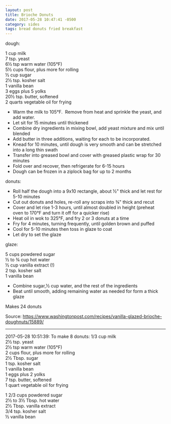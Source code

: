 ```yaml
---
layout: post
title: Brioche Donuts
date: 2017-05-28 10:47:41 -0500
category: sides
tags: bread donuts fried breakfast
---
```

dough:  
  
1 cup milk  
7 tsp. yeast  
6½ tsp warm water (105°F)  
5½ cups flour, plus more for rolling  
½ cup sugar  
2½ tsp. kosher salt  
1 vanilla bean  
3 eggs plus 5 yolks  
20½ tsp. butter, softened  
2 quarts vegetable oil for frying  
<ul>
 	<li>Warm the milk to 105°F.  Remove from heat and sprinkle the yeast, and add water.</li>
 	<li>Let sit for 15 minutes until thickened</li>
 	<li>Combine dry ingredients in mixing bowl, add yeast mixture and mix until blended</li>
 	<li>Add butter in three additions, waiting for each to be incorporated.</li>
 	<li>Knead for 10 minutes, until dough is very smooth and can be stretched into a long thin swath</li>
 	<li>Transfer into greased bowl and cover with greased plastic wrap for 30 minutes</li>
 	<li>Fold over and recover, then refrigerate for 6-15 hours</li>
 	<li>Dough can be frozen in a ziplock bag for up to 2 months</li>
</ul>
donuts:  
<ul>
 	<li>Roll half the dough into a 9x10 rectangle, about ½" thick and let rest for 5-10 minutes</li>
 	<li>Cut out donuts and holes, re-roll any scraps into ¾" thick and recut</li>
 	<li>Cover and let rise 1-3 hours, until almost doubled in height (preheat oven to 170°F and turn it off for a quicker rise)</li>
 	<li>Heat oil in wok to 325°F, and fry 2 or 3 donuts at a time</li>
 	<li>Fry for 4 minutes, turning frequently, until golden brown and puffed</li>
 	<li>Cool for 5-10 minutes then toss in glaze to coat</li>
 	<li>Let dry to set the glaze</li>
</ul>
glaze:  
  
5 cups powdered sugar  
½ to ¾ cup hot water  
½ cup vanilla extract (!)  
2 tsp. kosher salt  
1 vanilla bean  
<ul>
 	<li>Combine sugar,½ cup water, and the rest of the ingredients</li>
 	<li>Beat until smooth, adding remaining water as needed for form a thick glaze</li>
</ul>
Makes 24 donuts  
  
Source: <a href="https://www.washingtonpost.com/recipes/vanilla-glazed-brioche-doughnuts/15889/">https://www.washingtonpost.com/recipes/vanilla-glazed-brioche-doughnuts/15889/</a>

---

2017-05-28 10:51:39: To make 8 donuts:
1/3 cup milk  
2½ tsp. yeast  
2½ tsp warm water (105°F)  
2 cups flour, plus more for rolling  
2½ Tbsp. sugar  
1 tsp. kosher salt  
1 vanilla bean  
1 eggs plus 2 yolks  
7 tsp. butter, softened  
1 quart vegetable oil for frying

1 2/3 cups powdered sugar  
2½ to 3½ Tbsp. hot water  
2½ Tbsp. vanilla extract  
3/4 tsp. kosher salt  
½ vanilla bean
